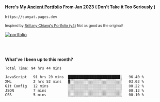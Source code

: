 #### Here's My [Ancient Portfolio](https://sumyat.pages.dev) From Jan 2023 ( Don't Take it Too Seriously ) 
````bash
https://sumyat.pages.dev 
````

<sub>Inspired by [Brittany Chiang's Portfolio (v4)](https://v4.brittanychiang.com/) Not as good as the original!</sub>


<a href='https://sumyat.pages.dev/'>
    <img src='https://github.com/sumyat-aung/sumyat-aung/assets/108873224/c9b4f2be-c585-4dd3-84e1-692c3854a6d8' alt='portfolio' align='center' />
</a>


<br />
<br />


<br />
<br />

**What've I been up to this month?**

<!--START_SECTION:waka-->

```txt
Total Time: 94 hrs 44 mins

JavaScript   91 hrs 20 mins  ████████████████████████░   96.40 %
XML          2 hrs 52 mins   ▓░░░░░░░░░░░░░░░░░░░░░░░░   03.03 %
Git Config   12 mins         ░░░░░░░░░░░░░░░░░░░░░░░░░   00.22 %
JSON         7 mins          ░░░░░░░░░░░░░░░░░░░░░░░░░   00.13 %
CSS          5 mins          ░░░░░░░░░░░░░░░░░░░░░░░░░   00.10 %
```

<!--END_SECTION:waka-->




